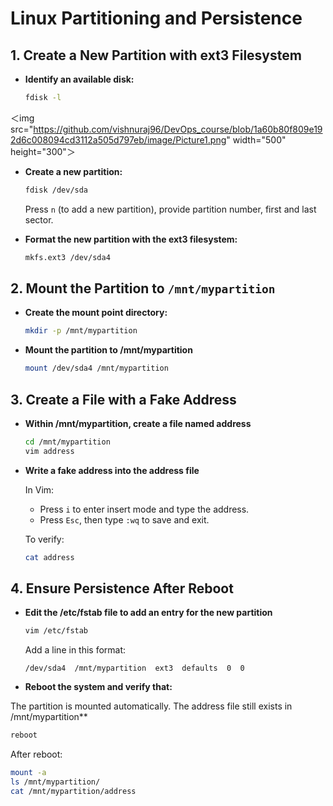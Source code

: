 # Linux Partitioning and Persistence

## 1. Create a New Partition with ext3 Filesystem

- **Identify an available disk:**
  ```bash
  fdisk -l
  ```
＜img src="https://github.com/vishnuraj96/DevOps_course/blob/1a60b80f809e192d6c008094cd3112a505d797eb/image/Picture1.png" width="500" height="300"＞
  
- **Create a new partition:**
  ```bash
  fdisk /dev/sda
  ```

  Press `n` (to add a new partition), provide partition number, first and last sector.

- **Format the new partition with the ext3 filesystem:**
  ```bash
  mkfs.ext3 /dev/sda4
  ```

## 2. Mount the Partition to `/mnt/mypartition`

- **Create the mount point directory:**
  ```bash
  mkdir -p /mnt/mypartition
  ```

- **Mount the partition to /mnt/mypartition**
  ```bash
  mount /dev/sda4 /mnt/mypartition
  ```

## 3. Create a File with a Fake Address

- **Within /mnt/mypartition, create a file named address**
  ```bash
  cd /mnt/mypartition
  vim address
  ```

- **Write a fake address into the address file**

  In Vim:
  - Press `i` to enter insert mode and type the address.
  - Press `Esc`, then type `:wq` to save and exit.

  To verify:
  ```bash
  cat address
  ```

## 4. Ensure Persistence After Reboot

- **Edit the /etc/fstab file to add an entry for the new partition**
  ```bash
  vim /etc/fstab
  ```

  Add a line in this format:
  ```
  /dev/sda4  /mnt/mypartition  ext3  defaults  0  0
  ```

- **Reboot the system and verify that:**

The partition is mounted automatically.
The address file still exists in /mnt/mypartition**
  ```bash
  reboot
  ```

  After reboot:
  ```bash
  mount -a
  ls /mnt/mypartition/
  cat /mnt/mypartition/address
  ```

